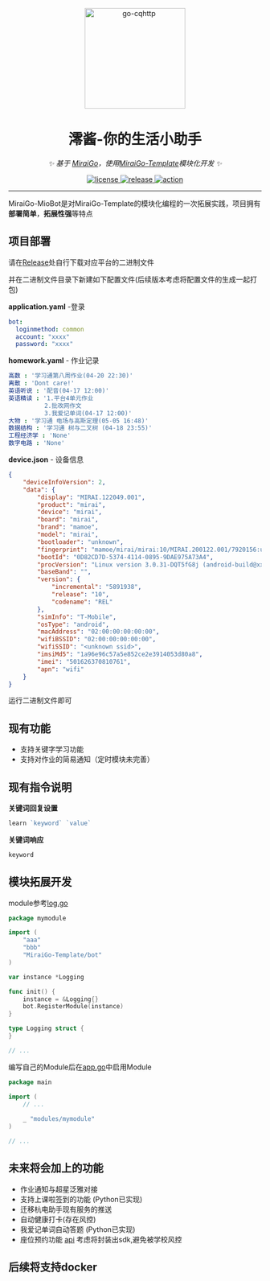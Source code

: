 <p align="center">
  <a href="https://ishkong.github.io/go-cqhttp-docs/"><img src="https://s2.loli.net/2022/04/19/VxkCUtHl5Sa2zgb.png" width="200" height="200" alt="go-cqhttp"></a>
</p>

<div align="center">

# 澪酱-你的生活小助手

_✨ 基于 [MiraiGo](https://github.com/Mrs4s/MiraiGo)，使用[MiraiGo-Template](https://github.com/Logiase/MiraiGo-Template)模块化开发 ✨_

</div>

<p align="center">
  <a href="#">
    <img src="https://img.shields.io/badge/go-v1.17.8-blue" alt="license">
  </a>
  <a href="#">
    <img src="https://img.shields.io/badge/release-v0.0.1-orange" alt="release">
  </a>
  <a href="#">
    <img src="https://img.shields.io/badge/LICENSE-AGPL--3.0-red" alt="action">
  </a>
</p>

---
MiraiGo-MioBot是对MiraiGo-Template的模块化编程的一次拓展实践，项目拥有**部署简单**，**拓展性强**等特点

## 项目部署

请在[Release](https://github.com/t0hka1/MiraiGo-MioBot/releases/tag/v0.0.1)处自行下载对应平台的二进制文件

并在二进制文件目录下新建如下配置文件(后续版本考虑将配置文件的生成一起打包)

**application.yaml** -登录

```yaml
bot:
  loginmethod: common
  account: "xxxx"
  password: "xxxx"
```

**homework.yaml** - 作业记录

```yaml
高数 : '学习通第八周作业(04-20 22:30)'
离散 : 'Dont care!'
英语听说 : '配音(04-17 12:00)'
英语精读 : '1.平台4单元作业
          2.批改网作文
          3.我爱记单词(04-17 12:00)'
大物 : '学习通 电场与高斯定理(05-05 16:48)'
数据结构 : '学习通 树与二叉树 (04-18 23:55)'
工程经济学 : 'None'
数字电路 : 'None'
```

**device.json** - 设备信息

```json
{
    "deviceInfoVersion": 2,
    "data": {
        "display": "MIRAI.122049.001",
        "product": "mirai",
        "device": "mirai",
        "board": "mirai",
        "brand": "mamoe",
        "model": "mirai",
        "bootloader": "unknown",
        "fingerprint": "mamoe/mirai/mirai:10/MIRAI.200122.001/7920156:user/release-keys",
        "bootId": "0D82CD7D-5374-4114-0895-9DAE975A73A4",
        "procVersion": "Linux version 3.0.31-DQT5fG8j (android-build@xxx.xxx.xxx.xxx.com)",
        "baseBand": "",
        "version": {
            "incremental": "5891938",
            "release": "10",
            "codename": "REL"
        },
        "simInfo": "T-Mobile",
        "osType": "android",
        "macAddress": "02:00:00:00:00:00",
        "wifiBSSID": "02:00:00:00:00:00",
        "wifiSSID": "<unknown ssid>",
        "imsiMd5": "1a96e96c57a5e852ce2e3914053d80a8",
        "imei": "501626370810761",
        "apn": "wifi"
    }
}
```

运行二进制文件即可

## 现有功能

-  支持关键字学习功能
-  支持对作业的简易通知（定时模块未完善）

## 现有指令说明

**关键词回复设置**

```go
learn `keyword` `value`
```

**关键词响应**

```go
keyword
```

## 模块拓展开发

module参考[log.go](./modules/logging/log.go)

```go
package mymodule

import (
    "aaa"
    "bbb"
    "MiraiGo-Template/bot"
)

var instance *Logging

func init() {
	instance = &Logging{}
	bot.RegisterModule(instance)
}

type Logging struct {
}

// ...
```

编写自己的Module后在[app.go](./app.go)中启用Module 

```go
package main

import (
    // ...
    
    _ "modules/mymodule"
)

// ...
```


## 未来将会加上的功能

-  作业通知与超星泛雅对接 
-  支持上课啦签到的功能 (Python已实现)
-  迁移杭电助手现有服务的推送
-  自动健康打卡(存在风控) 
-  我爱记单词自动答题 (Python已实现)
-  座位预约功能  [api](https://hdu.huitu.zhishulib.com/) 考虑将封装出sdk,避免被学校风控 

## 后续将支持docker

